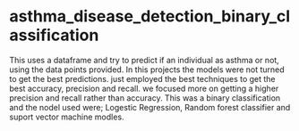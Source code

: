 # asthma_disease_detection_binary_classification
This uses a dataframe and try to predict if an individual as asthma or not, using the data points provided. In this projects the models were not turned to get the best predictions. just employed the best techniques to get the best accuracy, precision and recall. we focused more on getting a higher precision and recall rather than accuracy. This was a binary classification and the nodel used were; Logestic Regression, Random forest classifier and suport vector machine modles.

